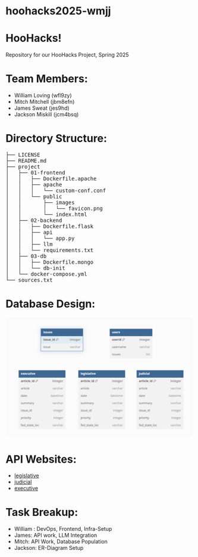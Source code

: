 # hoohacks2025-wmjj

# HooHacks!

Repository for our HooHacks Project, Spring 2025


# Team Members:

- William Loving (wfl9zy)
- Mitch Mitchell (jbm8efn)
- James Sweat (jes9hd)
- Jackson Miskill (jcm4bsq)


# Directory Structure:


<pre>
├── LICENSE
├── README.md
├── project
│   ├── 01-frontend
│   │   ├── Dockerfile.apache
│   │   ├── apache
│   │   │   └── custom-conf.conf
│   │   └── public
│   │       ├── images
│   │       │   └── favicon.png
│   │       └── index.html
│   ├── 02-backend
│   │   ├── Dockerfile.flask
│   │   ├── api
│   │   │   └── app.py
│   │   ├── llm
│   │   └── requirements.txt
│   ├── 03-db
│   │   ├── Dockerfile.mongo
│   │   └── db-init
│   └── docker-compose.yml
└── sources.txt
</pre>

# Database Design:

![DB Image](./Database.png)


# API Websites:

- [legislative](api.congress.gov)
- [judicial](wip)
- [executive](https://www.whitehouse.gov/presidential-actions/)

# Task Breakup: 

- William : DevOps, Frontend, Infra-Setup
- James: API work, LLM Integration
- Mitch: API Work, Database Population
- Jackson: ER-Diagram Setup
